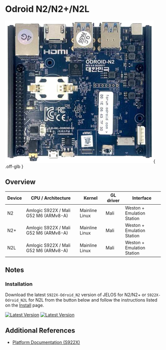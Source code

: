 # Odroid N2/N2+/N2L

![](../../_inc/images/devices/hardkernel-odroid-n2.png){ .off-glb }

## Overview

| Device | CPU / Architecture | Kernel | GL driver | Interface |
| -- | -- | -- | -- | -- |
| N2 | Amlogic S922X / Mali G52 M6 (ARMv8-A) | Mainline Linux | Mali | Weston + Emulation Station |
| N2+ | Amlogic S922X / Mali G52 M6 (ARMv8-A) | Mainline Linux | Mali | Weston + Emulation Station |
| N2L | Amlogic S922X / Mali G52 M6 (ARMv8-A) | Mainline Linux | Mali | Weston + Emulation Station |

## Notes

### Installation

Download the latest `S922X-Odroid_N2` version of JELOS for N2/N2+ or `S922X-Odroid_N2L` for N2L from the button below and follow the instructions listed on the [Install](../../../play/install/) page.

[![Latest Version](https://img.shields.io/github/release/JustEnoughLinuxOS/distribution.svg?labelColor=111111&color=5998FF&label=Latest&style=flat#only-light)](https://github.com/JustEnoughLinuxOS/distribution/releases/latest)
[![Latest Version](https://img.shields.io/github/release/JustEnoughLinuxOS/distribution.svg?labelColor=dddddd&color=5998FF&label=Latest&style=flat#only-dark)](https://github.com/JustEnoughLinuxOS/distribution/releases/latest)

## Additional References

- [Platform Documentation (S922X)](https://github.com/JustEnoughLinuxOS/distribution/blob/main/documentation/PER_DEVICE_DOCUMENTATION/S922X)
